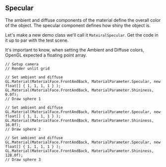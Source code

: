 ## Specular

The ambient and diffuse components of the material define the overall color of the object. The specular component defines how shiny the object is.

Let's make a new demo class we'll call it ```MateiralSpecular```. Get the code in it up to par with the test scene.

It's important to know, when setting the Ambient and Diffuse colors, OpenGL expected a floating point array.





```
// Setup camera
// Render unlit grid

// Set ambient and diffuse
GL.Material(MaterialFace.FrontAndBack, MaterialParameter.Specular, new float[] { 1, 1, 1, 1 } );
GL.Material(MaterialFace.FrontAndBack, MaterialParameter.Shininess, 0.0f);
// Draw sphere 1

// Set ambient and diffuse
GL.Material(MaterialFace.FrontAndBack, MaterialParameter.Specular, new float[] { 1, 1, 1, 1 } );
GL.Material(MaterialFace.FrontAndBack, MaterialParameter.Shininess, 16.0f);
// Draw sphere 2

// Set ambient and diffuse
GL.Material(MaterialFace.FrontAndBack, MaterialParameter.Specular, new float[] { 1, 1, 1, 1 } );
GL.Material(MaterialFace.FrontAndBack, MaterialParameter.Shininess, 128.0f);
// Draw sphere 3
```
